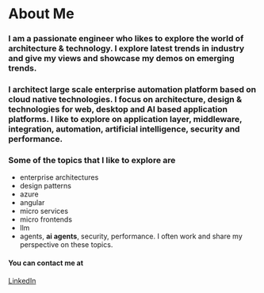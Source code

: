 <!--
**pravinchandankhede/pravinchandankhede** is a ✨ _special_ ✨ repository because its `README.md` (this file) appears on your GitHub profile.

Here are some ideas to get you started:

- 🔭 I’m currently working on ...
- 🌱 I’m currently learning ...
- 👯 I’m looking to collaborate on ...
- 🤔 I’m looking for help with ...
- 💬 Ask me about ...
- 📫 How to reach me: ...
- 😄 Pronouns: ...
- ⚡ Fun fact: ...
-->

# About Me

### I am a passionate engineer who likes to explore the world of architecture & technology. I explore latest trends in industry and give my views and showcase my demos on emerging trends.

### I architect large scale enterprise automation platform based on cloud native technologies. I focus on architecture, design & technologies for web, desktop and AI based application platforms. I like to explore on application layer, middleware, integration, automation, artificial intelligence, security and performance.

### Some of the topics that I like to explore are
 - enterprise architectures
 - design patterns
 - azure
 - angular
 - micro services
 - micro frontends
 - llm
 - agents, **ai agents**, security, performance. I often work and share my perspective on these topics.

#### You can contact me at

[LinkedIn](https://www.linkedin.com/in/pravinchandankhede/)


